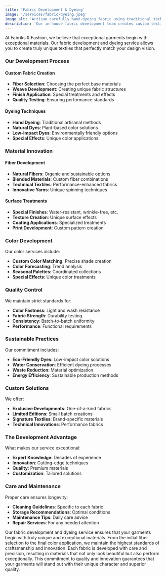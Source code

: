 ```yaml
---
title: 'Fabric Development & Dyeing'
image: '/services/fabric-dyeing.jpeg'
image_alt: 'Artisan carefully hand-dyeing fabric using traditional techniques and sustainable dyes'
description: 'Our in-house fabric development team creates custom textiles and unique dyeing techniques to bring your vision to life with exclusive, one-of-a-kind materials.'
---
```


At Fabriks & Fashion, we believe that exceptional garments begin with exceptional materials. Our fabric development and dyeing service allows you to create truly unique textiles that perfectly match your design vision.

### Our Development Process

#### Custom Fabric Creation

- **Fiber Selection**: Choosing the perfect base materials
- **Weave Development**: Creating unique fabric structures
- **Finish Application**: Special treatments and effects
- **Quality Testing**: Ensuring performance standards

#### Dyeing Techniques

- **Hand Dyeing**: Traditional artisanal methods
- **Natural Dyes**: Plant-based color solutions
- **Low-Impact Dyes**: Environmentally friendly options
- **Special Effects**: Unique color applications

### Material Innovation

#### Fiber Development

- **Natural Fibers**: Organic and sustainable options
- **Blended Materials**: Custom fiber combinations
- **Technical Textiles**: Performance-enhanced fabrics
- **Innovative Yarns**: Unique spinning techniques

#### Surface Treatments

- **Special Finishes**: Water-resistant, wrinkle-free, etc.
- **Texture Creation**: Unique surface effects
- **Coating Applications**: Specialized treatments
- **Print Development**: Custom pattern creation

### Color Development

Our color services include:

- **Custom Color Matching**: Precise shade creation
- **Color Forecasting**: Trend analysis
- **Seasonal Palettes**: Coordinated collections
- **Special Effects**: Unique color treatments

### Quality Control

We maintain strict standards for:

- **Color Fastness**: Light and wash resistance
- **Fabric Strength**: Durability testing
- **Consistency**: Batch-to-batch uniformity
- **Performance**: Functional requirements

### Sustainable Practices

Our commitment includes:

- **Eco-Friendly Dyes**: Low-impact color solutions
- **Water Conservation**: Efficient dyeing processes
- **Waste Reduction**: Material optimization
- **Energy Efficiency**: Sustainable production methods

### Custom Solutions

We offer:

- **Exclusive Developments**: One-of-a-kind fabrics
- **Limited Editions**: Small batch creations
- **Signature Textiles**: Brand-specific materials
- **Technical Innovations**: Performance fabrics

### The Development Advantage

What makes our service exceptional:

- **Expert Knowledge**: Decades of experience
- **Innovation**: Cutting-edge techniques
- **Quality**: Premium materials
- **Customization**: Tailored solutions

### Care and Maintenance

Proper care ensures longevity:

- **Cleaning Guidelines**: Specific to each fabric
- **Storage Recommendations**: Optimal conditions
- **Maintenance Tips**: Daily care advice
- **Repair Services**: For any needed attention

Our fabric development and dyeing service ensures that your garments begin with truly unique and exceptional materials. From the initial fiber selection to the final color application, we maintain the highest standards of craftsmanship and innovation. Each fabric is developed with care and precision, resulting in materials that not only look beautiful but also perform exceptionally. This commitment to quality and innovation guarantees that your garments will stand out with their unique character and superior quality.
